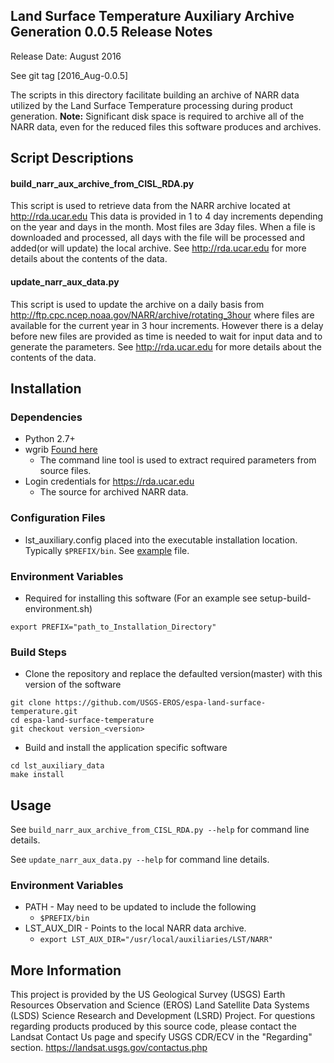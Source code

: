 ## Land Surface Temperature Auxiliary Archive Generation 0.0.5 Release Notes
Release Date: August 2016

See git tag [2016_Aug-0.0.5]

The scripts in this directory facilitate building an archive of NARR data utilized by the Land Surface Temperature processing during product generation.  <b>Note:</b> Significant disk space is required to archive all of the NARR data, even for the reduced files this software produces and archives.

## Script Descriptions

#### build_narr_aux_archive_from_CISL_RDA.py

This script is used to retrieve data from the NARR archive located at http://rda.ucar.edu   This data is provided in 1 to 4 day increments depending on the year and days in the month.  Most files are 3day files.  When a file is downloaded and processed, all days with the file will be processed and added(or will update) the local archive.  See http://rda.ucar.edu for more details about the contents of the data.

#### update_narr_aux_data.py

This script is used to update the archive on a daily basis from http://ftp.cpc.ncep.noaa.gov/NARR/archive/rotating_3hour where files are available for the current year in 3 hour increments.  However there is a delay before new files are provided as time is needed to wait for input data and to generate the parameters.  See http://rda.ucar.edu for more details about the contents of the data.

## Installation

### Dependencies
* Python 2.7+
* wgrib [Found here](http://www.cpc.ncep.noaa.gov/products/wesley/wgrib.html)
  - The command line tool is used to extract required parameters from source files.
* Login credentials for https://rda.ucar.edu
  - The source for archived NARR data.

### Configuration Files
* lst_auxiliary.config placed into the executable installation location.  Typically ```$PREFIX/bin```.  See [example](example-lst_auxiliary.config) file.

### Environment Variables
* Required for installing this software (For an example see setup-build-environment.sh)
```
export PREFIX="path_to_Installation_Directory"
```

### Build Steps
* Clone the repository and replace the defaulted version(master) with this
  version of the software
```
git clone https://github.com/USGS-EROS/espa-land-surface-temperature.git
cd espa-land-surface-temperature
git checkout version_<version>
```
* Build and install the application specific software
```
cd lst_auxiliary_data
make install
```
## Usage
See `build_narr_aux_archive_from_CISL_RDA.py --help` for command line details.

See `update_narr_aux_data.py --help` for command line details.

### Environment Variables
* PATH - May need to be updated to include the following
  - `$PREFIX/bin`
* LST_AUX_DIR - Points to the local NARR data archive.
  - `export LST_AUX_DIR="/usr/local/auxiliaries/LST/NARR"`

## More Information
This project is provided by the US Geological Survey (USGS) Earth Resources Observation and Science (EROS) Land Satellite Data Systems (LSDS) Science Research and Development (LSRD) Project. For questions regarding products produced by this source code, please contact the Landsat Contact Us page and specify USGS CDR/ECV in the "Regarding" section. https://landsat.usgs.gov/contactus.php
